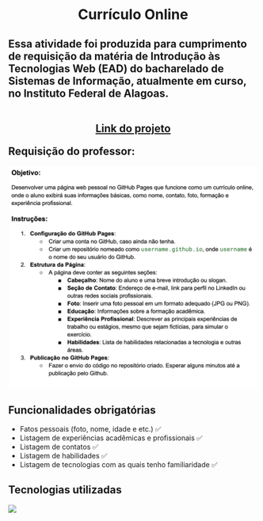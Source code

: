 <h1 align="center">Currículo Online</h1>
<h2> Essa atividade foi produzida para cumprimento de requisição da matéria de
  Introdução às Tecnologias Web (EAD) do bacharelado de Sistemas de Informação,
  atualmente em curso, no Instituto Federal de Alagoas.
  <br/>
  <br/>
  <p align="center"><a href="https://quokequack.github.io">Link do projeto</a></p>
  Requisição do professor:
</h2>
<div align="center">
  <img width="500" src="descricao-atvd.png"/>
</div>
<h2> Funcionalidades obrigatórias </h2>
<ul>
  <li> Fatos pessoais (foto, nome, idade e etc.) ✅ </li>
  <li> Listagem de experiências acadêmicas e profissionais ✅</li>
  <li> Listagem de contatos ✅ </li>
  <li> Listagem de habilidades ✅</li>
  <li> Listagem de tecnologias com as quais tenho familiaridade ✅ </li>
</ul>
<h2> Tecnologias utilizadas </h2>
<p align="left">
  <a href="https://skillicons.dev">
    <img src="https://skillicons.dev/icons?i=html,css" />
  </a>
</p>
